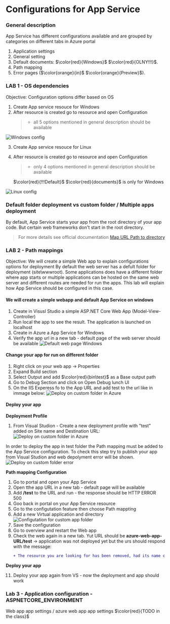 # Configurations for App Service
### General description
App Service has different configurations available and are grouped by categories on different tabs in Azure portal
1. Application settings
2. General setting
3. Default documents: $\color{red}{Windows}$ $\color{red}{OLNY!!!}$.
4. Path mapping
5. Error pages ($\color{orange}{in}$ $\color{orange}{Preview}$). 

### LAB 1 - OS dependencies
Objective: Configuration options differ based on OS

1. Create App service resouce for Windows
2. After resource is created go to resource and open Configuration
	> - all 5 options mentioned in general description should be available 

![Windows config](./Images/WindowsConfigOptions.PNG "App Service on Windows")

3. Create App service resouce for Linux
4. After resource is created go to resource and open Configuration
	> - only 4 options mentioned in general description should be available 
	
	$\color{red}{!!!Default}$  $\color{red}{documents}$ is only for Windows

![Linux config](./Images/LinuxConfigOptions.PNG "App Service on Linux")

### Default folder deployment vs custom folder / Multiple apps deployment
By default, App Service starts your app from the root directory of your app code. But certain web frameworks don't start in the root directory.
> For more details see official documentation [Map URL Path to directory](https://learn.microsoft.com/en-us/azure/app-service/configure-common?tabs=portal)

### LAB 2 - Path mappings
Objective: We will create a simple Web app to explain configurations options for deployment 
By default the web server has a defult folder for deployment (site\wwwroot). 
Some applications does have a different folder where app starts or multiple applications can be hosted on the same web server and different routes are needed for run the apps.
This lab will explain how App Service should be configured in this case.

#### We will create a simple webapp and default App Service on windows
1. Create in Visusl Studio a simple ASP.NET Core Web App (Model-View-Controller)
2. Run local the app to see the result. The application is launched on localhost
3. Create in Azure a App Service for Windows
4. Verify the app url in a new tab - default page of the web server should be available
![Default web page Windows](./Images/SuccessfulDeploymentAppService.PNG "Default Web Server page Windows")

#### Change your app for run on different folder
1. Right click on your web app -> Properties
2. Expand Build section 
3. Select Output and add $\color{red}{bin\test}$ as a Base output path
4. Go to Debug Section and click on Open Debug lunch UI 
5. On the IIS Experess fo to the App URL and add test to the url like in immage below:
![Deploy on custom folder in Azure](./Images/IISLaunchApp.PNG "Launch app on test")

#### Deploy your app
**Deployment Profile**
1. From Visual Studion - Create a new deployment profile with "test" added on Site name and Destination URL:
![Deploy on custom folder in Azure](./Images/DeploymentInTestFolder.PNG "Defailt location folder site\wwwroot")

In order to deploy the app in test folder the Path mapping must be added to the App Service configuration.
To check this step try to publish your app from Visual Studion and web depolyment error will be shown.
![Deploy on custom folder error](./Images/ErrorWhenPublish.PNG "Configuration for publish to test was not created")

**Path mapping Configuration**
1. Go to portal and open your App Service
2. Open tthe app URL in a new tab - default page will be available
3. Add **/test** to the URL and run - the response should be HTTP ERROR 500 
4. Goo back in portal on your App Service resource
5. Go to the configutation feature then choose Path mappting
6. Add a new Virtual application and directory 
![Configutation for custom app folder](./Images/ApplicationFolder.PNG "Configuration for custom app folder")
7. Save the configuration
8. Go to overview and restart the Web app
9. Check the web again in a new tab. Yut URL should be **azure-web-app-URL/test**
	-> application was not deployed yet but the urs should respond with the message: 
	```diff
	+ The resource you are looking for has been removed, had its name changed, or is temporarily unavailable.
	```

**Deploy your app**

11. Deploy your app again from VS - now the deployment and app should work


### Lab 3 - Application configuration - ASPNETCORE_ENVIRONMENT
Web app app settings / azure web app app settings $\color{red}{TODO in the class}$
